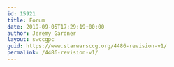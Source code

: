 ```yaml
---
id: 15921
title: Forum
date: 2019-09-05T17:29:19+00:00
author: Jeremy Gardner
layout: swccgpc
guid: https://www.starwarsccg.org/4486-revision-v1/
permalink: /4486-revision-v1/
---
```

